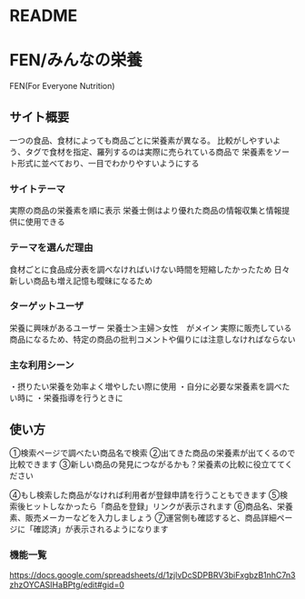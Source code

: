 # README

# FEN/みんなの栄養
FEN(For Everyone Nutrition)

## サイト概要
一つの食品、食材によっても商品ごとに栄養素が異なる。
比較がしやすいよう、タグで食材を指定、羅列するのは実際に売られている商品で
栄養素をソート形式に並べており、一目でわかりやすいようにする

### サイトテーマ
実際の商品の栄養素を順に表示
栄養士側はより優れた商品の情報収集と情報提供に使用できる

### テーマを選んだ理由
食材ごとに食品成分表を調べなければいけない時間を短縮したかったため
日々新しい商品も増え記憶も曖昧になるため
<!-- 前職にて、献立作成と編集に時間がかかっていたことから -->

### ターゲットユーザ
栄養に興味があるユーザー
栄養士＞主婦＞女性　がメイン
実際に販売している商品になるため、特定の商品の批判コメントや偏りには注意しなければならない

### 主な利用シーン
・摂りたい栄養を効率よく増やしたい際に使用
・自分に必要な栄養素を調べたい時に
・栄養指導を行うときに

## 使い方
①検索ページで調べたい商品名で検索
②出てきた商品の栄養素が出てくるので比較できます
③新しい商品の発見につながるかも？栄養素の比較に役立ててください

④もし検索した商品がなければ利用者が登録申請を行うこともできます
⑤検索後ヒットしなかったら「商品を登録」リンクが表示されます
⑥商品名、栄養素、販売メーカーなどを入力しましょう
⑦運営側も確認すると、商品詳細ページに「確認済」が表示されるようになります


### 機能一覧
<https://docs.google.com/spreadsheets/d/1zjlvDcSDPBRV3biFxgbzB1nhC7n3zhzOYCASIHaBPtg/edit#gid=0>
